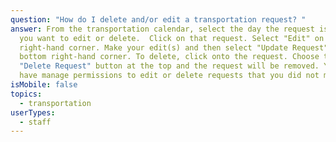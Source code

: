 ```yaml
---
question: "How do I delete and/or edit a transportation request? "
answer: From the transportation calendar, select the day the request is on that
  you want to edit or delete.  Click on that request. Select "Edit" on the top
  right-hand corner. Make your edit(s) and then select "Update Request" on the
  bottom right-hand corner. To delete, click onto the request. Choose the
  "Delete Request" button at the top and the request will be removed. You must
  have manage permissions to edit or delete requests that you did not make.
isMobile: false
topics:
  - transportation
userTypes:
  - staff
---
```

